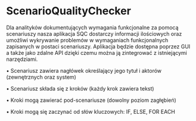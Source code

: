 # ScenarioQualityChecker

Dla analityków dokumentujących wymagania funkcjonalne za pomocą scenariuszy nasza aplikacja SQC dostarczy informacji ilościowych oraz umożliwi wykrywanie problemów w wymaganiach funkcjonalnych zapisanych w postaci scenariuszy. Aplikacja będzie dostępna poprzez GUI a także jako zdalne API dzięki czemu można ją zintegrować z istniejącymi narzędziami.

• Scenariusz zawiera nagłówek określający jego tytuł i aktorów (zewnętrznych oraz system)

• Scenariusz składa się z kroków (każdy krok zawiera tekst)

• Kroki mogą zawierać pod-scenariusze (dowolny poziom zagłębień)

• Kroki mogą się zaczynać od słów kluczowych: IF, ELSE, FOR EACH
